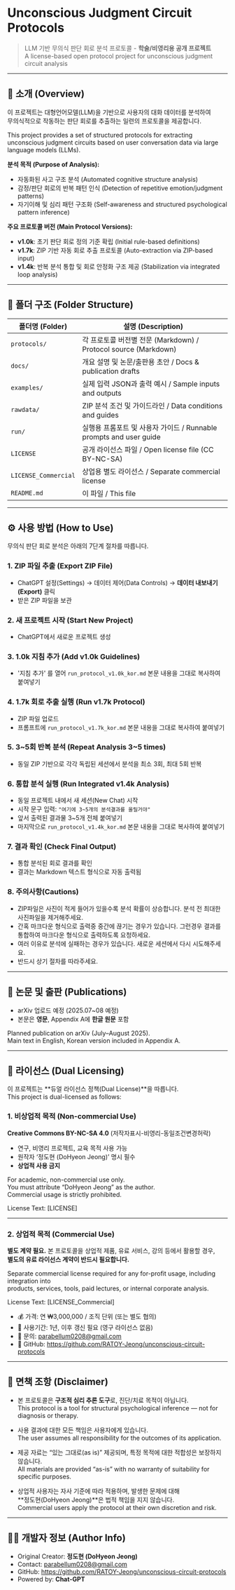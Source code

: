 # Unconscious Judgment Circuit Protocols  
> LLM 기반 무의식 판단 회로 분석 프로토콜 - **학술/비영리용 공개 프로젝트**  
> A license-based open protocol project for unconscious judgment circuit analysis

---

## 📌 소개 (Overview)

이 프로젝트는 대형언어모델(LLM)을 기반으로 사용자의 대화 데이터를 분석하여  
무의식적으로 작동하는 판단 회로를 추출하는 일련의 프로토콜을 제공합니다.  

This project provides a set of structured protocols for extracting  
unconscious judgment circuits based on user conversation data via large language models (LLMs).

**분석 목적 (Purpose of Analysis):**
- 자동화된 사고 구조 분석 (Automated cognitive structure analysis)  
- 감정/판단 회로의 반복 패턴 인식 (Detection of repetitive emotion/judgment patterns)  
- 자기이해 및 심리 패턴 구조화 (Self-awareness and structured psychological pattern inference)

**주요 프로토콜 버전 (Main Protocol Versions):**
- **v1.0k**: 초기 판단 회로 정의 기준 확립 (Initial rule-based definitions)  
- **v1.7k**: ZIP 기반 자동 회로 추출 프로토콜 (Auto-extraction via ZIP-based input)  
- **v1.4k**: 반복 분석 통합 및 회로 안정화 구조 제공 (Stabilization via integrated loop analysis)

---

## 📂 폴더 구조 (Folder Structure)

| 폴더명 (Folder) | 설명 (Description) |
|-----------------|--------------------|
| `protocols/` | 각 프로토콜 버전별 전문 (Markdown) / Protocol source (Markdown) |
| `docs/` | 개요 설명 및 논문/출판용 초안 / Docs & publication drafts |
| `examples/` | 실제 입력 JSON과 출력 예시 / Sample inputs and outputs |
| `rawdata/` | ZIP 분석 조건 및 가이드라인 / Data conditions and guides |
| `run/` | 실행용 프롬포트 및 사용자 가이드 / Runnable prompts and user guide |
| `LICENSE` | 공개 라이선스 파일 / Open license file (CC BY-NC-SA) |
| `LICENSE_Commercial` | 상업용 별도 라이선스 / Separate commercial license |
| `README.md` | 이 파일 / This file |

---

## ⚙️ 사용 방법 (How to Use)

무의식 판단 회로 분석은 아래의 7단계 절차를 따릅니다.

### 1. ZIP 파일 추출 (Export ZIP File)
- ChatGPT 설정(Settings) → 데이터 제어(Data Controls) → **데이터 내보내기(Export)** 클릭
- 받은 ZIP 파일을 보관

### 2. 새 프로젝트 시작 (Start New Project)
- ChatGPT에서 새로운 프로젝트 생성

### 3. 1.0k 지침 추가 (Add v1.0k Guidelines)
- '지침 추가' 를 열어
  `run_protocol_v1.0k_kor.md` 본문 내용을 그대로 복사하여 붙여넣기

### 4. 1.7k 회로 추출 실행 (Run v1.7k Protocol)
- ZIP 파일 업로드
- 프롬프트에 `run_protocol_v1.7k_kor.md` 본문 내용을 그대로 복사하여 붙여넣기

### 5. 3~5회 반복 분석 (Repeat Analysis 3~5 times)
- 동일 ZIP 기반으로 각각 독립된 세션에서 분석을 최소 3회, 최대 5회 반복

### 6. 통합 분석 실행 (Run Integrated v1.4k Analysis)
- 동일 프로젝트 내에서 새 세션(New Chat) 시작
- 시작 문구 입력: `"여기에 3~5개의 분석결과를 올릴거야"`
- 앞서 출력된 결과물 3~5개 전체 붙여넣기
- 마지막으로 `run_protocol_v1.4k_kor.md` 본문 내용을 그대로 복사하여 붙여넣기

### 7. 결과 확인 (Check Final Output)
- 통합 분석된 회로 결과를 확인
- 결과는 Markdown 텍스트 형식으로 자동 출력됨

### 8. 주의사항(Cautions)
- ZIP파일은 사진이 적게 들어가 있을수록 분석 확률이 상승합니다. 분석 전 최대한 사진파일을 제거해주세요.
- 간혹 마크다운 형식으로 출력중 중간에 끊기는 경우가 있습니다. 그런경우 결과를 통합하여 마크다운 형식으로 출력하도록 요청하세요.
- 여러 이유로 분석에 실패하는 경우가 있습니다. 새로운 세션에서 다시 시도해주세요.
- 반드시 상기 절차를 따라주세요.

---

## 📄 논문 및 출판 (Publications)

- arXiv 업로드 예정 (2025.07~08 예정)  
- 본문은 **영문**, Appendix A에 **한글 원문** 포함  

Planned publication on arXiv (July–August 2025).  
Main text in English, Korean version included in Appendix A.

---

## 🧪 라이선스 (Dual Licensing)

이 프로젝트는 **듀얼 라이선스 정책(Dual License)**을 따릅니다.  
This project is dual-licensed as follows:

### 1. 비상업적 목적 (Non-commercial Use)

**Creative Commons BY-NC-SA 4.0** (저작자표시-비영리-동일조건변경허락)  
- 연구, 비영리 프로젝트, 교육 목적 사용 가능  
- 원작자 ‘정도현 (DoHyeon Jeong)’ 명시 필수  
- **상업적 사용 금지**  

For academic, non-commercial use only.  
You must attribute “DoHyeon Jeong” as the author.  
Commercial usage is strictly prohibited.

License Text: [LICENSE]

---

### 2. 상업적 목적 (Commercial Use)

**별도 계약 필요.** 본 프로토콜을 상업적 제품, 유료 서비스, 강의 등에서 활용할 경우,  
**별도의 유료 라이선스 계약이 반드시 필요합니다.**

Separate commercial license required for any for-profit usage, including integration into  
products, services, tools, paid lectures, or internal corporate analysis.

License Text: [LICENSE_Commercial]

- 💰 가격: 연 ₩3,000,000 / 조직 단위 (또는 별도 협의)  
- 📅 사용기간: 1년, 이후 갱신 필요 (영구 라이선스 없음)  
- 📩 문의: parabellum0208@gmail.com  
- 🧾 GitHub: https://github.com/RATOY-Jeong/unconscious-circuit-protocols  

---

## 🔐 면책 조항 (Disclaimer)

- 본 프로토콜은 **구조적 심리 추론 도구**로, 진단/치료 목적이 아닙니다.  
  This protocol is a tool for structural psychological inference — not for diagnosis or therapy.

- 사용 결과에 대한 모든 책임은 사용자에게 있습니다.  
  The user assumes all responsibility for the outcomes of its application.

- 제공 자료는 “있는 그대로(as is)” 제공되며, 특정 목적에 대한 적합성은 보장하지 않습니다.  
  All materials are provided “as-is” with no warranty of suitability for specific purposes.

- 상업적 사용자는 자사 기준에 따라 적용하며, 발생한 문제에 대해  
  **정도현(DoHyeon Jeong)**은 법적 책임을 지지 않습니다.  
  Commercial users apply the protocol at their own discretion and risk.

---

## 🙋‍♂️ 개발자 정보 (Author Info)

- Original Creator: **정도현 (DoHyeon Jeong)**  
- Contact: parabellum0208@gmail.com  
- GitHub: https://github.com/RATOY-Jeong/unconscious-circuit-protocols  
- Powered by: **Chat-GPT**
